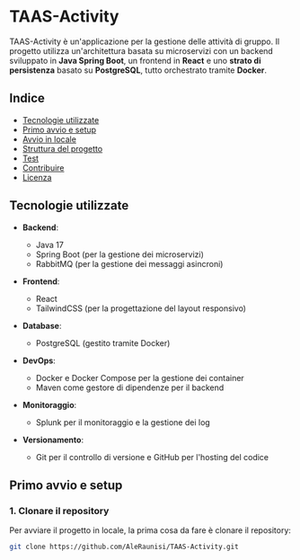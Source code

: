 # TAAS-Activity

TAAS-Activity è un'applicazione per la gestione delle attività di gruppo. Il progetto utilizza un'architettura basata su microservizi con un backend sviluppato in **Java Spring Boot**, un frontend in **React** e uno **strato di persistenza** basato su **PostgreSQL**, tutto orchestrato tramite **Docker**.

## Indice

- [Tecnologie utilizzate](#tecnologie-utilizzate)
- [Primo avvio e setup](#primo-avvio-e-setup)
- [Avvio in locale](#avvio-in-locale)
- [Struttura del progetto](#struttura-del-progetto)
- [Test](#test)
- [Contribuire](#contribuire)
- [Licenza](#licenza)

## Tecnologie utilizzate

- **Backend**: 
  - Java 17
  - Spring Boot (per la gestione dei microservizi)
  - RabbitMQ (per la gestione dei messaggi asincroni)
  
- **Frontend**: 
  - React
  - TailwindCSS (per la progettazione del layout responsivo)

- **Database**:
  - PostgreSQL (gestito tramite Docker)

- **DevOps**:
  - Docker e Docker Compose per la gestione dei container
  - Maven come gestore di dipendenze per il backend
  
- **Monitoraggio**:
  - Splunk per il monitoraggio e la gestione dei log

- **Versionamento**:
  - Git per il controllo di versione e GitHub per l'hosting del codice

## Primo avvio e setup

### 1. **Clonare il repository**

Per avviare il progetto in locale, la prima cosa da fare è clonare il repository:

```bash
git clone https://github.com/AleRaunisi/TAAS-Activity.git
